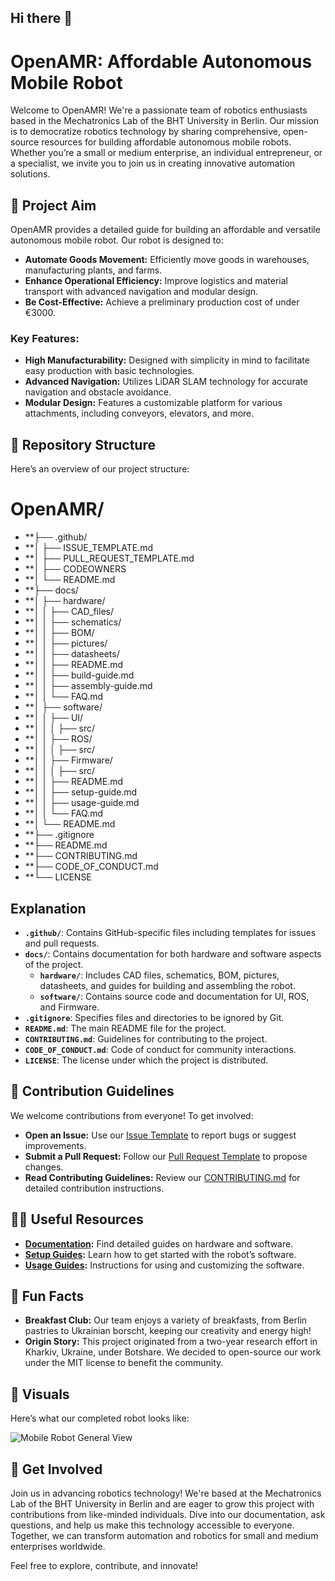 ## Hi there 👋

# OpenAMR: Affordable Autonomous Mobile Robot

Welcome to OpenAMR! We're a passionate team of robotics enthusiasts based in the Mechatronics Lab of the BHT University in Berlin. Our mission is to democratize robotics technology by sharing comprehensive, open-source resources for building affordable autonomous mobile robots. Whether you’re a small or medium enterprise, an individual entrepreneur, or a specialist, we invite you to join us in creating innovative automation solutions.

## 🚀 Project Aim

OpenAMR provides a detailed guide for building an affordable and versatile autonomous mobile robot. Our robot is designed to:

- **Automate Goods Movement:** Efficiently move goods in warehouses, manufacturing plants, and farms.
- **Enhance Operational Efficiency:** Improve logistics and material transport with advanced navigation and modular design.
- **Be Cost-Effective:** Achieve a preliminary production cost of under €3000.

### Key Features:

- **High Manufacturability:** Designed with simplicity in mind to facilitate easy production with basic technologies.
- **Advanced Navigation:** Utilizes LiDAR SLAM technology for accurate navigation and obstacle avoidance.
- **Modular Design:** Features a customizable platform for various attachments, including conveyors, elevators, and more.

## 📁 Repository Structure

Here’s an overview of our project structure:
# OpenAMR/
- **├── .github/
- **│ ├── ISSUE_TEMPLATE.md
- **│ ├── PULL_REQUEST_TEMPLATE.md
- **│ ├── CODEOWNERS
- **│ └── README.md
- **├── docs/
- **│ ├── hardware/
- **│ │ ├── CAD_files/
- **│ │ ├── schematics/
- **│ │ ├── BOM/
- **│ │ ├── pictures/
- **│ │ ├── datasheets/
- **│ │ ├── README.md
- **│ │ ├── build-guide.md
- **│ │ ├── assembly-guide.md
- **│ │ └── FAQ.md
- **│ ├── software/
- **│ │ ├── UI/
- **│ │ │ ├── src/
- **│ │ ├── ROS/
- **│ │ │ ├── src/
- **│ │ ├── Firmware/
- **│ │ │ ├── src/
- **│ │ ├── README.md
- **│ │ ├── setup-guide.md
- **│ │ ├── usage-guide.md
- **│ │ └── FAQ.md
- **│ └── README.md
- **├── .gitignore
- **├── README.md
- **├── CONTRIBUTING.md
- **├── CODE_OF_CONDUCT.md
- **└── LICENSE

## Explanation

- **`.github/`**: Contains GitHub-specific files including templates for issues and pull requests.
- **`docs/`**: Contains documentation for both hardware and software aspects of the project.
  - **`hardware/`**: Includes CAD files, schematics, BOM, pictures, datasheets, and guides for building and assembling the robot.
  - **`software/`**: Contains source code and documentation for UI, ROS, and Firmware.
- **`.gitignore`**: Specifies files and directories to be ignored by Git.
- **`README.md`**: The main README file for the project.
- **`CONTRIBUTING.md`**: Guidelines for contributing to the project.
- **`CODE_OF_CONDUCT.md`**: Code of conduct for community interactions.
- **`LICENSE`**: The license under which the project is distributed.

## 🌈 Contribution Guidelines

We welcome contributions from everyone! To get involved:

- **Open an Issue:** Use our [Issue Template](https://github.com/openAMRobot/.github/blob/main/ISSUE_TEMPLATE.md) to report bugs or suggest improvements.
- **Submit a Pull Request:** Follow our [Pull Request Template](https://github.com/openAMRobot/.github/blob/main/PULL_REQUEST_TEMPLATE.md) to propose changes.
- **Read Contributing Guidelines:** Review our [CONTRIBUTING.md](https://github.com/openAMRobot/.github/blob/main/CONTRIBUTING.md) for detailed contribution instructions.

## 👩‍💻 Useful Resources

- **[Documentation](https://github.com/openAMRobot/docs):** Find detailed guides on hardware and software.
- **[Setup Guides](https://github.com/openAMRobot/docs/blob/main/software/setup-guide.md):** Learn how to get started with the robot’s software.
- **[Usage Guides](https://github.com/openAMRobot/docs/blob/main/software/usage-guide.md):** Instructions for using and customizing the software.

## 🍿 Fun Facts

- **Breakfast Club:** Our team enjoys a variety of breakfasts, from Berlin pastries to Ukrainian borscht, keeping our creativity and energy high!
- **Origin Story:** This project originated from a two-year research effort in Kharkiv, Ukraine, under Botshare. We decided to open-source our work under the MIT license to benefit the community.

## 📸 Visuals

Here’s what our completed robot looks like:

![Mobile Robot General View](https://github.com/openAMRobot/docs/blob/main/hardware/pictures/robot_general_view.png)

## 🧙 Get Involved

Join us in advancing robotics technology! We're based at the Mechatronics Lab of the BHT University in Berlin and are eager to grow this project with contributions from like-minded individuals. Dive into our documentation, ask questions, and help us make this technology accessible to everyone. Together, we can transform automation and robotics for small and medium enterprises worldwide.

Feel free to explore, contribute, and innovate!

